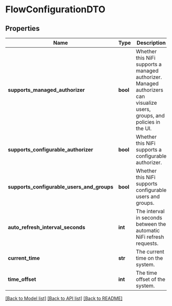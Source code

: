 # FlowConfigurationDTO

## Properties
Name | Type | Description | Notes
------------ | ------------- | ------------- | -------------
**supports_managed_authorizer** | **bool** | Whether this NiFi supports a managed authorizer. Managed authorizers can visualize users, groups, and policies in the UI. | [optional] 
**supports_configurable_authorizer** | **bool** | Whether this NiFi supports a configurable authorizer. | [optional] 
**supports_configurable_users_and_groups** | **bool** | Whether this NiFi supports configurable users and groups. | [optional] 
**auto_refresh_interval_seconds** | **int** | The interval in seconds between the automatic NiFi refresh requests. | [optional] 
**current_time** | **str** | The current time on the system. | [optional] 
**time_offset** | **int** | The time offset of the system. | [optional] 

[[Back to Model list]](../nifiDocs.md#documentation-for-models) [[Back to API list]](../nifiDocs.md#documentation-for-api-endpoints) [[Back to README]](../nifiDocs.md)


